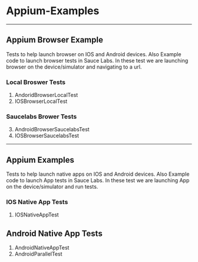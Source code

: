 # Appium-Examples
---------
## Appium Browser Example 
Tests to help launch browser on IOS and Android devices. 
Also Example code to launch browser tests in Sauce Labs. 
In these test we are launching browser on the device/simulator and navigating to a url.
  ### Local Broswer Tests
  1. AndoridBrowserLocalTest
  2. IOSBrowserLocalTest
  ### Saucelabs Brower Tests
  3. AndroidBrowserSaucelabsTest
  4. IOSBrowserSaucelabsTest
--------------------------------------
## Appium Examples
Tests to help launch native apps on IOS and Android devices. 
Also Example code to launch App tests in Sauce Labs. 
In these test we are launching App on the device/simulator and run tests.
  ### IOS Native App Tests
  1. IOSNativeAppTest
  ## Android Native App Tests
  1. AndroidNativeAppTest
  2. AndroidParallelTest
